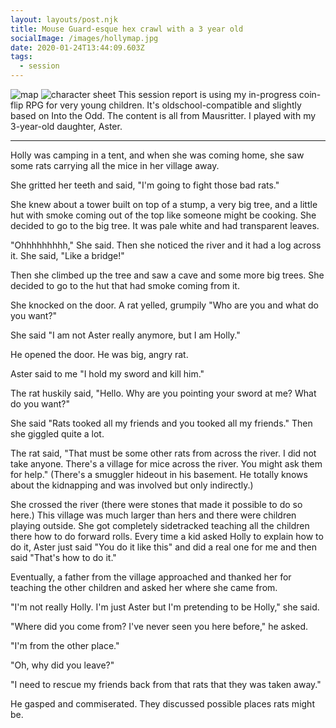 ```yaml
---
layout: layouts/post.njk
title: Mouse Guard-esque hex crawl with a 3 year old
socialImage: /images/hollymap.jpg
date: 2020-01-24T13:44:09.603Z
tags:
  - session
---
```

![map](/images/hollymap.jpg "map")
![character sheet](/images/hollysheet.jpg "character sheet")
This session report is using my in-progress coin-flip RPG for very young children. It's oldschool-compatible and slightly based on Into the Odd. The content is all from Mausritter. I played with my 3-year-old daughter, Aster.

- - -

Holly was camping in a tent, and when she was coming home, she saw some rats carrying all the mice in her village away.

She gritted her teeth and said, "I'm going to fight those bad rats."

She knew about a tower built on top of a stump, a very big tree, and a little hut with smoke coming out of the top like someone might be cooking. She decided to go to the big tree. It was pale white and had transparent leaves.

"Ohhhhhhhhh," She said. Then she noticed the river and it had a log across it. She said, "Like a bridge!"

Then she climbed up the tree and saw a cave and some more big trees. She decided to go to the hut that had smoke coming from it.

She knocked on the door. A rat yelled, grumpily "Who are you and what do you want?"

She said "I am not Aster really anymore, but I am Holly."

He opened the door. He was big, angry rat.

Aster said to me "I hold my sword and kill him."

The rat huskily said, "Hello. Why are you pointing your sword at me? What do you want?"

She said "Rats tooked all my friends and you tooked all my friends." Then she giggled quite a lot.

The rat said, "That must be some other rats from across the river. I did not take anyone. There's a village for mice across the river. You might ask them for help." (There's a smuggler hideout in his basement. He totally knows about the kidnapping and was involved but only indirectly.)

She crossed the river (there were stones that made it possible to do so here.) This village was much larger than hers and there were children playing outside. She got completely sidetracked teaching all the children there how to do forward rolls. Every time a kid asked Holly to explain how to do it, Aster just said "You do it like this" and did a real one for me and then said "That's how to do it."

Eventually, a father from the village approached and thanked her for teaching the other children and asked her where she came from.

"I'm not really Holly. I'm just Aster but I'm pretending to be Holly," she said.

"Where did you come from? I've never seen you here before," he asked.

"I'm from the other place."

"Oh, why did you leave?"

"I need to rescue my friends back from that rats that they was taken away."

He gasped and commiserated. They discussed possible places rats might be.
